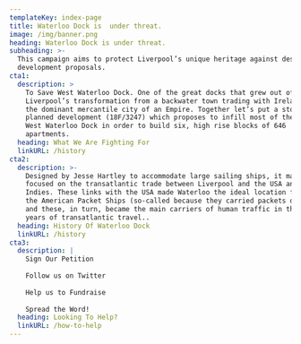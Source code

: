 ```yaml
---
templateKey: index-page
title: Waterloo Dock is  under threat.
image: /img/banner.png
heading: Waterloo Dock is under threat.
subheading: >-
  This campaign aims to protect Liverpool’s unique heritage against destructive
  development proposals.
cta1:
  description: >
    To Save West Waterloo Dock. One of the great docks that grew out of
    Liverpool’s transformation from a backwater town trading with Ireland, to
    the dominant mercantile city of an Empire. Together let’s put a stop to the
    planned development (18F/3247) which proposes to infill most of the historic
    West Waterloo Dock in order to build six, high rise blocks of 646
    apartments. 
  heading: What We Are Fighting For
  linkURL: /history
cta2:
  description: >-
    Designed by Jesse Hartley to accommodate large sailing ships, it mainly
    focused on the transatlantic trade between Liverpool and the USA and West
    Indies. These links with the USA made Waterloo the ideal location for ALL
    the American Packet Ships (so-called because they carried packets of mail)
    and these, in turn, became the main carriers of human traffic in the early
    years of transatlantic travel..
  heading: History Of Waterloo Dock
  linkURL: /history
cta3:
  description: |
    Sign Our Petition
     
    Follow us on Twitter
     
    Help us to Fundraise
     
    Spread the Word!
  heading: Looking To Help?
  linkURL: /how-to-help
---
```


